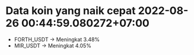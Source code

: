 # Data koin yang naik cepat 2022-08-26 00:44:59.080272+07:00

* FORTH_USDT -> Meningkat 3.48%
* MIR_USDT -> Meningkat 4.05%
